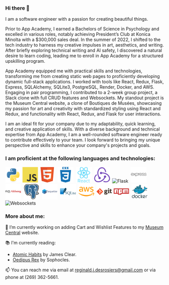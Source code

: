 ### Hi there 👋

I am a software engineer with a passion for creating beautiful things. 

Prior to App Academy, I earned a Bachelors of Science in Psychology and excelled in various roles, notably achieving President’s Club at Konica Minolta with a $300,000 sales deal. In the summer of 2022, I shifted to the tech industry to harness my creative impulses in art, aesthetics, and writing. After briefly exploring technical writing and AI safety, I discovered a natural desire to learn coding, leading me to enroll in App Academy for a structured upskilling program.

App Academy equipped me with practical skills and technologies, transforming me from creating static web pages to proficiently developing dynamic full-stack applications. I worked with tools like React, Redux, Flask, Express, SQLAlchemy, SQLite3, PostgreSQL, Render, Docker, and AWS. Engaging in pair programming, I contributed to a 2-week group project, a Slack clone with full CRUD features and Websockets. My standout project is the Museum Central website, a clone of Boutiques de Musées, showcasing my passion for art and creativity with standardized styling using React and Redux, and functionality with React, Redux, and Flask for user interactions.

I am an ideal fit for your company due to my adaptability, quick learning, and creative application of skills. With a diverse background and technical expertise from App Academy, I am a well-rounded software engineer ready to contribute effectively to your team. I look forward to bringing my unique perspective and skills to enhance your company's projects and goals.

### I am proficient at the following languages and technologies:
<div>
  <img src="https://github.com/devicons/devicon/blob/master/icons/python/python-original.svg" title="Python" alt="Python" width="50" height="50">
  <img src="https://raw.githubusercontent.com/devicons/devicon/55609aa5bd817ff167afce0d965585c92040787a/icons/javascript/javascript-original.svg" alt="JavaScript" width="50" height="50">
  <img src="https://github.com/devicons/devicon/blob/master/icons/html5/html5-original.svg" title="HTML5" alt="HTML" width="50" height="50"/>&nbsp;
  <img src="https://github.com/devicons/devicon/blob/master/icons/css3/css3-plain-wordmark.svg"  title="CSS3" alt="CSS" width="50" height="50"/>&nbsp;
  <img src="https://github.com/devicons/devicon/blob/master/icons/react/react-original-wordmark.svg" title="React" alt="React" width="50" height="50"/>&nbsp;
  <img src="https://github.com/devicons/devicon/blob/master/icons/redux/redux-original.svg" title="Redux" alt="Redux " width="50" height="50"/>&nbsp;
  <img src="https://cdn.freebiesupply.com/logos/large/2x/flask-logo-png-transparent.png" title="Flask" alt="Flask " width="50" height="50"/>&nbsp;
  <img src="https://github.com/devicons/devicon/blob/master/icons/express/express-original-wordmark.svg" title="Express" alt="Express" width="50" height="50"/>&nbsp;
  <img src="https://github.com/devicons/devicon/blob/master/icons/sqlalchemy/sqlalchemy-original-wordmark.svg" title="SQLAlchemy" alt="SQLAlchemy " width="50" height="50"/>&nbsp;
  <img src="https://github.com/devicons/devicon/blob/master/icons/postgresql/postgresql-original.svg" title="PostgreSQL" alt="PostgreSQL" width="50" height="50"/>&nbsp;
  <img src="https://github.com/devicons/devicon/blob/master/icons/sequelize/sequelize-original-wordmark.svg" title="Sequelize" alt="Sequelize" width="50" height="50"/>&nbsp;
  <img src="https://github.com/devicons/devicon/blob/master/icons/sqlite/sqlite-original-wordmark.svg" title="SQLite" alt="SQLite" width="50" height="50"/>&nbsp;
  <img src="https://github.com/devicons/devicon/blob/master/icons/amazonwebservices/amazonwebservices-plain-wordmark.svg" title="AWS" alt="AWS" width="50" height="50"/>&nbsp;
  <img src="https://github.com/devicons/devicon/blob/master/icons/git/git-original-wordmark.svg" title="Git" alt="Git" width="50" height="50"/>
  <img src="https://github.com/devicons/devicon/blob/master/icons/npm/npm-original-wordmark.svg" title="NPM" alt="NPM" width="50" height="50"/>&nbsp;
  <img src="https://github.com/devicons/devicon/blob/master/icons/docker/docker-original-wordmark.svg" title="Docker" alt="Docker" width="50" height="50"/>&nbsp;
  <img src="https://i.morioh.com/9f75e619b0.png" title="Websockets" **alt="Websockets" wwidth="50" height="50"/>
</div>

### More about me:

🔭 I’m currently working on adding Cart and Wishlist Features to my [Museum Central](https://museum-central.onrender.com/) website.

📚 I'm currently reading:
  <ul>
    <li><a href="https://jamesclear.com/atomic-habits" target="_blank">Atomic Habits</a> by James Clear.</li>
    <li><a href="https://www.amazon.com/Three-Theban-Plays-Antigone-Oedipus/dp/0140444254/ref=asc_df_0140444254&mcid=2c2f467cdf3338acab1ae19b5cd1b003?tag=bingshoppinga-20&linkCode=df0&hvadid=80745440604554&hvnetw=o&hvqmt=e&hvbmt=be&hvdev=c&hvlocint=&hvlocphy=&hvtargid=pla-4584345029256777&psc=1" target="_blank">Oedipus Rex</a> by Sophocles.</li>
  </ul>

📫 You can reach me via email at reginald.j.desrosiers@gmail.com or via phone at (269) 362-5661.

<!--
**regdes721/regdes721** is a ✨ _special_ ✨ repository because its `README.md` (this file) appears on your GitHub profile.

Here are some ideas to get you started:

- 🔭 I’m currently working on ...
- 🌱 I’m currently learning ...
- 👯 I’m looking to collaborate on ...
- 🤔 I’m looking for help with ...
- 💬 Ask me about ...
- 📫 How to reach me: ...
- 😄 Pronouns: ...
- ⚡ Fun fact: ...
-->
